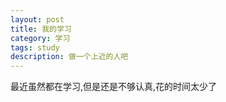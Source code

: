 ```yaml
---
layout: post
title: 我的学习
category: 学习
tags: study
description: 做一个上近的人吧
---
```


 最近虽然都在学习,但是还是不够认真,花的时间太少了